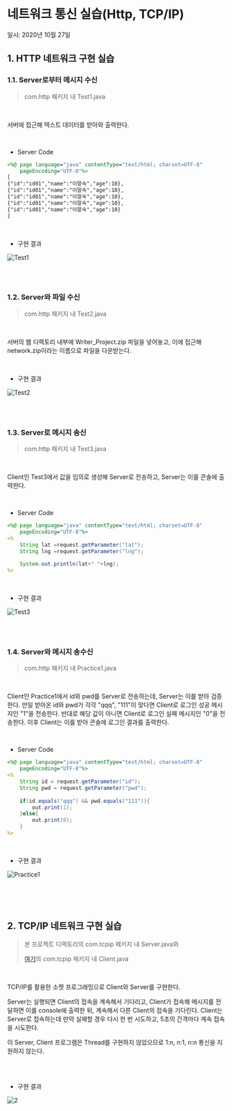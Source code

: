 # 네트워크 통신 실습(Http, TCP/IP)

일시: 2020년 10월 27일

## 1. HTTP 네트워크 구현 실습

### 1.1. Server로부터 메시지 수신

> com.http 패키지 내 Test1.java

<br/>

서버에 접근해 텍스트 데이터를 받아와 출력한다.

<br/>

* Server Code

```jsp
<%@ page language="java" contentType="text/html; charset=UTF-8"
    pageEncoding="UTF-8"%>
[
{"id":"id01","name":"이말숙","age":10},
{"id":"id01","name":"이말숙","age":10},
{"id":"id01","name":"이말숙","age":10},
{"id":"id01","name":"이말숙","age":10},
{"id":"id01","name":"이말숙","age":10}
]
```

<br/>

* 구현 결과

![Test1]($md-images/Test1.png)

<br/><br/>

### 1.2. Server와 파일 수신

> com.http 패키지 내 Test2.java

<br/>

서버의 웹 디렉토리 내부에 Writer_Project.zip 파일을 넣어놓고, 이에 접근해 network.zip이라는 이름으로 파일을 다운받는다.

<br/>

* 구현 결과

![Test2]($md-images/Test2.png)

<br/><br/>

### 1.3. Server로 메시지 송신

> com.http 패키지 내 Test3.java

<br/>

Client인 Test3에서 값을 임의로 생성해 Server로 전송하고, Server는 이를 콘솔에 출력한다.

<br/>

* Server Code

```jsp
<%@ page language="java" contentType="text/html; charset=UTF-8"
    pageEncoding="UTF-8"%>
<%
	String lat =request.getParameter("lat");
	String lng =request.getParameter("lng");
	
	System.out.println(lat+" "+lng);
%>
```

<br/>

* 구현 결과

![Test3]($md-images/Test3-3793243.png)

<br/><br/>

### 1.4. Server와 메시지 송수신

> com.http 패키지 내 Practice1.java

<br/>

Client인 Practice1에서 id와 pwd를 Server로 전송하는데, Server는 이를 받아 검증한다. 만일 받아온 id와 pwd가 각각 "qqq", "111"이 맞다면 Client로 로그인 성공 메시지인 "1"을 전송한다. 반대로 해당 값이 아니면 Client로 로그인 실패 메시지인 "0"을 전송한다. 이후 Client는 이를 받아 콘솔에 로그인 결과를 출력한다.

<br/>

* Server Code

```jsp
<%@ page language="java" contentType="text/html; charset=UTF-8"
    pageEncoding="UTF-8"%>
<%
	String id = request.getParameter("id");
	String pwd = request.getParameter("pwd");
	
	if(id.equals("qqq") && pwd.equals("111")){
		out.print(1);
	}else{
		out.print(0);
	}
%>
```

<br/>

* 구현 결과

![Practice1]($md-images/Practice1.png)

<br/><br/><br/>

## 2. TCP/IP 네트워크 구현 실습

>  본 프로젝트 디렉토리의 com.tcpip 패키지 내 Server.java와 <br/>
>
> [여기](https://github.com/socialDe/TIL/tree/master/Learned_Contents/Network2/day02)의 com.tcpip 패키지 내 Client.java

<br/>

TCP/IP를 활용한 소켓 프로그래밍으로 Client와 Server를 구현한다.

Server는 실행되면 Client의 접속을 계속해서 기다리고, Client가 접속해 메시지를 전달하면 이를 console에 출력한 뒤, 계속해서 다른 Client의 접속을 기다린다. Client는 Server로 접속하는데 만약 실패할 경우 다시 한 번 시도하고, 5초의 간격마다 계속 접속을 시도한다.

이 Server, Client 프로그램은 Thread를 구현하지 않았으므로 1:n, n:1, n:n 통신을 지원하지 않는다.

<br/>

<br/>

* 구현 결과

![2]($md-images/2.png)

